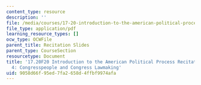 ```yaml
---
content_type: resource
description: ''
file: /media/courses/17-20-introduction-to-the-american-political-process-fall-2020/9058d66f95ed7fa2658d4ffbf9974afa_MIT17_20F20_rec4.pdf
file_type: application/pdf
learning_resource_types: []
ocw_type: OCWFile
parent_title: Recitation Slides
parent_type: CourseSection
resourcetype: Document
title: '17.20F20 Introduction to the American Political Process Recitation Slides
  4: Congresspeople and Congress Lawmaking'
uid: 9058d66f-95ed-7fa2-658d-4ffbf9974afa
---
```

